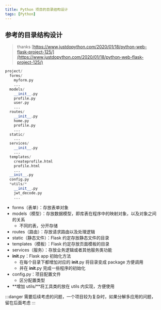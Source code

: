 ```yaml
---
title: Python 项目的目录结构设计
tags: [Python]
---
```



## 参考的目录结构设计

> thanks [https://www.justdopython.com/2020/01/18/python-web-flask-project-125/](https://www.justdopython.com/2020/01/18/python-web-flask-project-125/)

```python
project/
  forms/
    myform.py
    ...
  models/
    __init__.py
    profile.py
    user.py
    ...
  routes/
    __init__.py
    home.py
    profile.py
    ...
  static/
    ...
  services/
    __init__.py
    ...
  templates/
    createprofile.html
    profile.html
    ...
  __init__.py
  config.py
  *utils/*
    __init__.py
    jwt_decode.py
    ...

```

- forms（表单）：存放表单对象
- models（模型）：存放数据模型，即库表在程序中的映射对象，以及对象之间的关系
  - 不同的表，分开存储
- routes（路由）：存放请求路由以及处理逻辑
- static（静态文件）：Flask 约定存放静态文件的目录
- templates（模板）：Flask 约定存放页面模板的目录
- services（服务）：存放业务逻辑或者其他服务类功能
- **init**.py：Flask app 初始化方法
  - 在每个目录下都增加对应的 **init**.py 将目录变成 package 方便调用
  - 并在 **init**.py 完成一些程序的初始化
- config.py：项目配置文件
  - 区分配置类型
- **增加 utils/**将工具类的放在 utils 内实现，方便使用

:::danger
需要后续考虑的问题，一个项目较为复杂时，如果分解多应用的问题，留在后面考虑
:::
